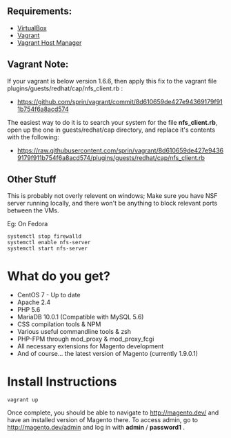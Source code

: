 ## Requirements: ##
+ [VirtualBox](https://www.virtualbox.org/wiki/Downloads)
+ [Vagrant](http://www.vagrantup.com/downloads.html)
+ [Vagrant Host Manager](https://github.com/smdahlen/vagrant-hostmanager)


## Vagrant Note: ##
If your vagrant is below version 1.6.6, then apply this fix to the vagrant file plugins/guests/redhat/cap/nfs_client.rb :
 * https://github.com/sprin/vagrant/commit/8d610659de427e94369179f911b754f6a8acd574

The easiest way to do it is to search your system for the file **nfs_client.rb**, open up the one in guests/redhat/cap directory, and replace it's contents with the following:
 * https://raw.githubusercontent.com/sprin/vagrant/8d610659de427e94369179f911b754f6a8acd574/plugins/guests/redhat/cap/nfs_client.rb


## Other Stuff ##
This is probably not overly relevent on windows; Make sure you have NSF server running locally, and there won't be anything to block relevant ports between the VMs.

Eg: On Fedora
```
systemctl stop firewalld
systemctl enable nfs-server
systemctl start nfs-server 
```


# What do you get? #
 * CentOS 7 - Up to date 
 * Apache 2.4
 * PHP 5.6
 * MariaDB 10.0.1 (Compatible with MySQL 5.6)
 * CSS compilation tools & NPM
 * Various useful commandline tools & zsh
 * PHP-FPM through mod_proxy & mod_proxy_fcgi
 * All necessary extensions for Magento development
 * And of course... the latest version of Magento (currently 1.9.0.1)


# Install Instructions #
```
vagrant up
```

Once complete, you should be able to navigate to http://magento.dev/ and have an installed version of Magento there. To access admin, go to http://magento.dev/admin and log in with **admin** / **password1** .
